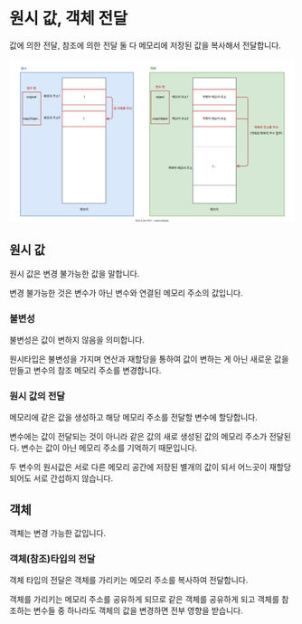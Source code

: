 # 원시 값, 객체 전달

값에 의한 전달, 참조에 의한 전달 둘 다 메모리에 저장된 값을 복사해서 전달합니다.

![Alt text](./원시값,%20객체%20전달/../원시값,%20객체%20전달/primitive-reference-compare.drawio.svg)

## 원시 값

원시 값은 변경 불가능한 값을 말합니다.

변경 불가능한 것은 변수가 아닌 변수와 연결된 메모리 주소의 값입니다.

### 불변성

불변성은 값이 변하지 않음을 의미합니다.

원시타입은 불변성을 가지며 연산과 재할당을 통하여 값이 변하는 게 아닌 새로운 값을 만들고 변수의 참조 메모리 주소를 변경합니다.

### 원시 값의 전달

메모리에 같은 값을 생성하고 해당 메모리 주소를 전달할 변수에 할당합니다.

변수에는 값이 전달되는 것이 아니라 같은 값의 새로 생성된 값의 메모리 주소가 전달된다. 변수는 값이 아닌 메모리 주소를 기억하기 때문입니다.

두 변수의 원시값은 서로 다른 메모리 공간에 저장된 별개의 값이 되서 어느곳이 재할당 되어도 서로 간섭하지 않습니다.

## 객체

객체는 변경 가능한 값입니다.

### 객체(참조)타입의 전달

객체 타입의 전달은 객체를 가리키는 메모리 주소를 복사하여 전달합니다.

객체를 가리키는 메모리 주소를 공유하게 되므로 같은 객체를 공유하게 되고 객체를 참조하는 변수들 중 하나라도 객체의 값을 변경하면 전부 영향을 받습니다.
